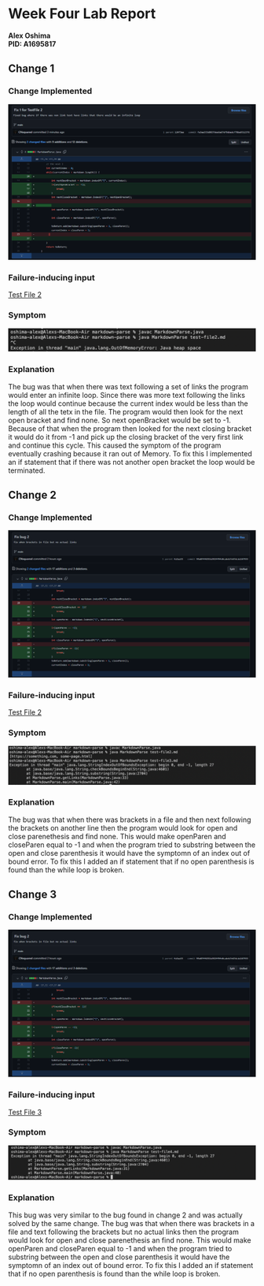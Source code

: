 
# Week Four Lab Report
**Alex Oshima**  
**PID: A1695817**

## Change 1

### Change Implemented
![Image](Images/Lab-2/CodeChange1.png)

### Failure-inducing input
[Test File 2](Files/test-file2.md)

### Symptom
![Image](Images/Lab-2/failure1.png)

### Explanation
The bug was that when there was text following a set of links the program would enter an infinite loop. Since there was more text following the links the loop would continue because the current index would be less than the length of all the tetx in the file. The program would then look for the next open bracket and find none. So next openBracket would be set to -1. Because of that when the program then looked for the next closing bracket it would do it from -1 and pick up the closing bracket of the very first link and continue this cycle. This caused the symptom of the program eventually crashing because it ran out of Memory. To fix this I implemented an if statement that if there was not another open bracket the loop would be terminated. 


## Change 2

### Change Implemented
![Image](Images/Lab-2/CodeChange2&3.png)

### Failure-inducing input
[Test File 2](Files/test-file3.md)

### Symptom
![Image](Images/Lab-2/failure2.png)

### Explanation
The bug was that when there was brackets in a file and then next following the brackets on another line then the program would look for open and close parenethesis and find none. This would make openParen and closeParen equal to -1 and when the program tried to substring between the open and close parenthesis it would have the symptomn of an index out of bound error. To fix this I added an if statement that if no open parenthesis is found than the while loop is broken.


## Change 3

### Change Implemented
![Image](Images/Lab-2/CodeChange2&3.png)

### Failure-inducing input
[Test File 3](Files/test-file4.md)

### Symptom
![Image](Images/Lab-2/failure3.png)

### Explanation
This bug was very similar to the bug found in change 2 and was actually solved by the same change. The bug was that when there was brackets in a file and text following the brackets but no actual links then the program would look for open and close parenethesis an find none. This would make openParen and closeParen equal to -1 and when the program tried to substring between the open and close parenthesis it would have the symptomn of an index out of bound error. To fix this I added an if statement that if no open parenthesis is found than the while loop is broken.